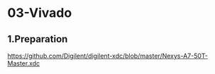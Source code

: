 # 03-Vivado

## 1.Preparation

https://github.com/Digilent/digilent-xdc/blob/master/Nexys-A7-50T-Master.xdc
